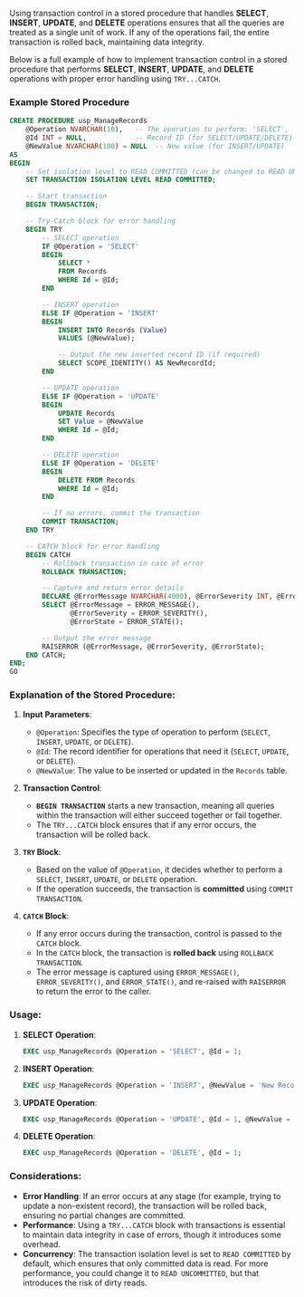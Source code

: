 Using transaction control in a stored procedure that handles **SELECT**, **INSERT**, **UPDATE**, and **DELETE** operations ensures that all the queries are treated as a single unit of work. If any of the operations fail, the entire transaction is rolled back, maintaining data integrity.

Below is a full example of how to implement transaction control in a stored procedure that performs **SELECT**, **INSERT**, **UPDATE**, and **DELETE** operations with proper error handling using `TRY...CATCH`.

### Example Stored Procedure

```sql
CREATE PROCEDURE usp_ManageRecords
    @Operation NVARCHAR(10),   -- The operation to perform: 'SELECT', 'INSERT', 'UPDATE', 'DELETE'
    @Id INT = NULL,            -- Record ID (for SELECT/UPDATE/DELETE)
    @NewValue NVARCHAR(100) = NULL  -- New value (for INSERT/UPDATE)
AS
BEGIN
    -- Set isolation level to READ COMMITTED (can be changed to READ UNCOMMITTED for dirty reads)
    SET TRANSACTION ISOLATION LEVEL READ COMMITTED;

    -- Start transaction
    BEGIN TRANSACTION;

    -- Try-Catch block for error handling
    BEGIN TRY
        -- SELECT operation
        IF @Operation = 'SELECT'
        BEGIN
            SELECT *
            FROM Records
            WHERE Id = @Id;
        END

        -- INSERT operation
        ELSE IF @Operation = 'INSERT'
        BEGIN
            INSERT INTO Records (Value)
            VALUES (@NewValue);

            -- Output the new inserted record ID (if required)
            SELECT SCOPE_IDENTITY() AS NewRecordId;
        END

        -- UPDATE operation
        ELSE IF @Operation = 'UPDATE'
        BEGIN
            UPDATE Records
            SET Value = @NewValue
            WHERE Id = @Id;
        END

        -- DELETE operation
        ELSE IF @Operation = 'DELETE'
        BEGIN
            DELETE FROM Records
            WHERE Id = @Id;
        END

        -- If no errors, commit the transaction
        COMMIT TRANSACTION;
    END TRY

    -- CATCH block for error handling
    BEGIN CATCH
        -- Rollback transaction in case of error
        ROLLBACK TRANSACTION;

        -- Capture and return error details
        DECLARE @ErrorMessage NVARCHAR(4000), @ErrorSeverity INT, @ErrorState INT;
        SELECT @ErrorMessage = ERROR_MESSAGE(), 
               @ErrorSeverity = ERROR_SEVERITY(), 
               @ErrorState = ERROR_STATE();

        -- Output the error message
        RAISERROR (@ErrorMessage, @ErrorSeverity, @ErrorState);
    END CATCH;
END;
GO
```

### Explanation of the Stored Procedure:

1. **Input Parameters**:
   - `@Operation`: Specifies the type of operation to perform (`SELECT`, `INSERT`, `UPDATE`, or `DELETE`).
   - `@Id`: The record identifier for operations that need it (`SELECT`, `UPDATE`, or `DELETE`).
   - `@NewValue`: The value to be inserted or updated in the `Records` table.

2. **Transaction Control**:
   - **`BEGIN TRANSACTION`** starts a new transaction, meaning all queries within the transaction will either succeed together or fail together.
   - The `TRY...CATCH` block ensures that if any error occurs, the transaction will be rolled back.

3. **`TRY` Block**:
   - Based on the value of `@Operation`, it decides whether to perform a `SELECT`, `INSERT`, `UPDATE`, or `DELETE` operation.
   - If the operation succeeds, the transaction is **committed** using `COMMIT TRANSACTION`.

4. **`CATCH` Block**:
   - If any error occurs during the transaction, control is passed to the `CATCH` block.
   - In the `CATCH` block, the transaction is **rolled back** using `ROLLBACK TRANSACTION`.
   - The error message is captured using `ERROR_MESSAGE()`, `ERROR_SEVERITY()`, and `ERROR_STATE()`, and re-raised with `RAISERROR` to return the error to the caller.

### Usage:

1. **SELECT Operation**:
   ```sql
   EXEC usp_ManageRecords @Operation = 'SELECT', @Id = 1;
   ```

2. **INSERT Operation**:
   ```sql
   EXEC usp_ManageRecords @Operation = 'INSERT', @NewValue = 'New Record Value';
   ```

3. **UPDATE Operation**:
   ```sql
   EXEC usp_ManageRecords @Operation = 'UPDATE', @Id = 1, @NewValue = 'Updated Value';
   ```

4. **DELETE Operation**:
   ```sql
   EXEC usp_ManageRecords @Operation = 'DELETE', @Id = 1;
   ```

### Considerations:
- **Error Handling**: If an error occurs at any stage (for example, trying to update a non-existent record), the transaction will be rolled back, ensuring no partial changes are committed.
- **Performance**: Using a `TRY...CATCH` block with transactions is essential to maintain data integrity in case of errors, though it introduces some overhead.
- **Concurrency**: The transaction isolation level is set to `READ COMMITTED` by default, which ensures that only committed data is read. For more performance, you could change it to `READ UNCOMMITTED`, but that introduces the risk of dirty reads.
